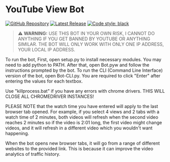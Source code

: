 # YouTube View Bot

[![GitHub Repository](https://img.shields.io/badge/GitHub-Repository-blue?style=plastic)](https://github.com/sryu1/YouTube_View_Bot)
[![Latest Release](https://img.shields.io/github/v/release/sryu1/YouTube_View_Bot?style=plastic)](https://github.com/sryu1/YouTube_View_Bot/releases)
[![Code style: black](https://img.shields.io/badge/code%20style-black-000000.svg?style=plastic)](https://github.com/psf/black)

> ️⚠️ **WARNING:** USE THIS BOT IN YOUR OWN RISK, I CANNOT DO ANYTHING IF YOU GET BANNED BY YOUTUBE OR ANYTHING SIMILAR. THE BOT
WILL ONLY WORK WITH ONLY ONE IP ADDRESS, YOUR LOCAL IP ADDRESS.

To run the bot, First, open setup.py to install necessary modules. You may need to add python to PATH.
After that, open Bot.pyw and follow the instructions prompted by the bot.
To run the CLI (Command Line Interface) version of the bot, open Bot-CLI.py.
You are required to click "Enter" after entering the values for each textbox.

Use "killprocess.bat" if you have any errors with chrome drivers. THIS WILL CLOSE ALL CHROMEDRIVER INSTANCES!

PLEASE NOTE that the watch time you have entered will apply to the last browser tab opened. For example, if you select 4
views and 2 tabs with a watch time of 2 minutes, both videos will refresh when the second video reaches 2 minutes so if
the video is 2:01 long, the first video might change videos, and it will refresh in a different video which you wouldn't
want happening.

When the bot opens new browser tabs, it will go from a range of different websites to the provided link. This is because
it can improve the video analytics of traffic history.
